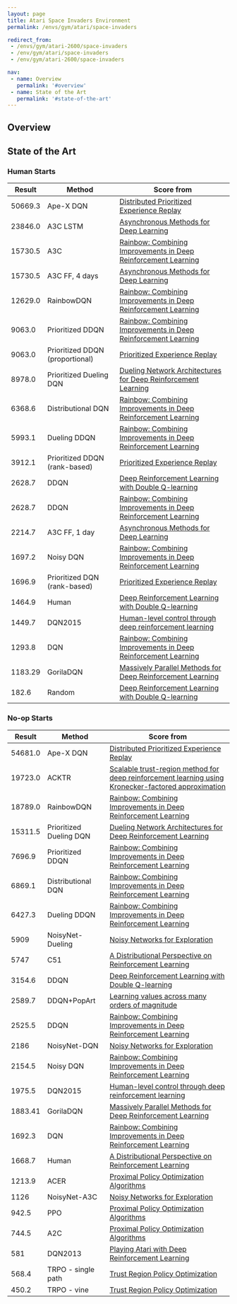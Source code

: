 ```yaml
---
layout: page
title: Atari Space Invaders Environment
permalink: /envs/gym/atari/space-invaders

redirect_from:
 - /envs/gym/atari-2600/space-invaders
 - /env/gym/atari/space-invaders
 - /env/gym/atari-2600/space-invaders

nav:
 - name: Overview
   permalink: '#overview'
 - name: State of the Art
   permalink: '#state-of-the-art'
---
```



## Overview

## State of the Art

### Human Starts

| Result | Method | Score from |
|--------|--------|------------|
| 50669.3 | Ape-X DQN | [Distributed Prioritized Experience Replay](https://arxiv.org/abs/1803.00933) |
| 23846.0 | A3C LSTM | [Asynchronous Methods for Deep Learning](https://arxiv.org/abs/1602.01783) |
| 15730.5 | A3C | [Rainbow: Combining Improvements in Deep Reinforcement Learning](https://arxiv.org/abs/1710.02298) |
| 15730.5 | A3C FF, 4 days | [Asynchronous Methods for Deep Learning](https://arxiv.org/abs/1602.01783) |
| 12629.0 | RainbowDQN | [Rainbow: Combining Improvements in Deep Reinforcement Learning](https://arxiv.org/abs/1710.02298) |
| 9063.0 | Prioritized DDQN | [Rainbow: Combining Improvements in Deep Reinforcement Learning](https://arxiv.org/abs/1710.02298) |
| 9063.0 | Prioritized DDQN (proportional) | [Prioritized Experience Replay](https://arxiv.org/abs/1511.05952) |
| 8978.0 | Prioritized Dueling DQN | [Dueling Network Architectures for Deep Reinforcement Learning](https://arxiv.org/abs/1511.06581) |
| 6368.6 | Distributional DQN | [Rainbow: Combining Improvements in Deep Reinforcement Learning](https://arxiv.org/abs/1710.02298) |
| 5993.1 | Dueling DDQN | [Rainbow: Combining Improvements in Deep Reinforcement Learning](https://arxiv.org/abs/1710.02298) |
| 3912.1 | Prioritized DDQN (rank-based) | [Prioritized Experience Replay](https://arxiv.org/abs/1511.05952) |
| 2628.7 | DDQN | [Deep Reinforcement Learning with Double Q-learning](https://arxiv.org/abs/1509.06461) |
| 2628.7 | DDQN | [Rainbow: Combining Improvements in Deep Reinforcement Learning](https://arxiv.org/abs/1710.02298) |
| 2214.7 | A3C FF, 1 day | [Asynchronous Methods for Deep Learning](https://arxiv.org/abs/1602.01783) |
| 1697.2 | Noisy DQN | [Rainbow: Combining Improvements in Deep Reinforcement Learning](https://arxiv.org/abs/1710.02298) |
| 1696.9 | Prioritized DQN (rank-based) | [Prioritized Experience Replay](https://arxiv.org/abs/1511.05952) |
| 1464.9 | Human | [Deep Reinforcement Learning with Double Q-learning](https://arxiv.org/abs/1509.06461) |
| 1449.7 | DQN2015 | [Human-level control through deep reinforcement learning](https://web.stanford.edu/class/psych209/Readings/MnihEtAlHassibis15NatureControlDeepRL.pdf) |
| 1293.8 | DQN | [Rainbow: Combining Improvements in Deep Reinforcement Learning](https://arxiv.org/abs/1710.02298) |
| 1183.29 | GorilaDQN | [Massively Parallel Methods for Deep Reinforcement Learning](https://arxiv.org/abs/1507.04296) |
| 182.6 | Random | [Deep Reinforcement Learning with Double Q-learning](https://arxiv.org/abs/1509.06461) |

### No-op Starts

| Result | Method | Score from |
|--------|--------|------------|
| 54681.0 | Ape-X DQN | [Distributed Prioritized Experience Replay](https://arxiv.org/abs/1803.00933) |
| 19723.0 | ACKTR | [Scalable trust-region method for deep reinforcement learning using Kronecker-factored approximation](https://arxiv.org/abs/1708.05144) |
| 18789.0 | RainbowDQN | [Rainbow: Combining Improvements in Deep Reinforcement Learning](https://arxiv.org/abs/1710.02298) |
| 15311.5 | Prioritized Dueling DQN | [Dueling Network Architectures for Deep Reinforcement Learning](https://arxiv.org/abs/1511.06581) |
| 7696.9 | Prioritized DDQN | [Rainbow: Combining Improvements in Deep Reinforcement Learning](https://arxiv.org/abs/1710.02298) |
| 6869.1 | Distributional DQN | [Rainbow: Combining Improvements in Deep Reinforcement Learning](https://arxiv.org/abs/1710.02298) |
| 6427.3 | Dueling DDQN | [Rainbow: Combining Improvements in Deep Reinforcement Learning](https://arxiv.org/abs/1710.02298) |
| 5909 | NoisyNet-Dueling | [Noisy Networks for Exploration](https://arxiv.org/abs/1706.10295) |
| 5747 | C51 | [A Distributional Perspective on Reinforcement Learning](https://arxiv.org/abs/1707.06887) |
| 3154.6 | DDQN | [Deep Reinforcement Learning with Double Q-learning](https://arxiv.org/abs/1509.06461) |
| 2589.7 | DDQN+PopArt | [Learning values across many orders of magnitude](https://arxiv.org/abs/1602.07714) |
| 2525.5 | DDQN | [Rainbow: Combining Improvements in Deep Reinforcement Learning](https://arxiv.org/abs/1710.02298) |
| 2186 | NoisyNet-DQN | [Noisy Networks for Exploration](https://arxiv.org/abs/1706.10295) |
| 2154.5 | Noisy DQN | [Rainbow: Combining Improvements in Deep Reinforcement Learning](https://arxiv.org/abs/1710.02298) |
| 1975.5 | DQN2015 | [Human-level control through deep reinforcement learning](https://web.stanford.edu/class/psych209/Readings/MnihEtAlHassibis15NatureControlDeepRL.pdf) |
| 1883.41 | GorilaDQN | [Massively Parallel Methods for Deep Reinforcement Learning](https://arxiv.org/abs/1507.04296) |
| 1692.3 | DQN | [Rainbow: Combining Improvements in Deep Reinforcement Learning](https://arxiv.org/abs/1710.02298) |
| 1668.7 | Human | [A Distributional Perspective on Reinforcement Learning](https://arxiv.org/abs/1707.06887) |
| 1213.9 | ACER | [Proximal Policy Optimization Algorithms](https://arxiv.org/abs/1707.06347) |
| 1126 | NoisyNet-A3C | [Noisy Networks for Exploration](https://arxiv.org/abs/1706.10295) |
| 942.5 | PPO | [Proximal Policy Optimization Algorithms](https://arxiv.org/abs/1707.06347) |
| 744.5 | A2C | [Proximal Policy Optimization Algorithms](https://arxiv.org/abs/1707.06347) |
| 581 | DQN2013 | [Playing Atari with Deep Reinforcement Learning](https://arxiv.org/abs/1312.5602) |
| 568.4 | TRPO - single path | [Trust Region Policy Optimization](https://arxiv.org/abs/1502.05477) |
| 450.2 | TRPO - vine | [Trust Region Policy Optimization](https://arxiv.org/abs/1502.05477) |

